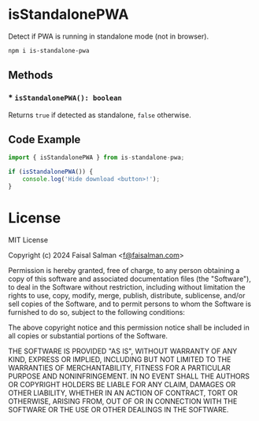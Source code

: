 # isStandalonePWA

Detect if PWA is running in standalone mode (not in browser).

```sh
npm i is-standalone-pwa
```

## Methods

### * `isStandalonePWA(): boolean`

Returns `true` if detected as standalone, `false` otherwise.

## Code Example

```js
import { isStandalonePWA } from is-standalone-pwa;

if (isStandalonePWA()) {
    console.log('Hide download <button>!');
}
```

# License

MIT License

Copyright (c) 2024 Faisal Salman <<f@faisalman.com>>

Permission is hereby granted, free of charge, to any person obtaining a copy
of this software and associated documentation files (the "Software"), to deal
in the Software without restriction, including without limitation the rights
to use, copy, modify, merge, publish, distribute, sublicense, and/or sell
copies of the Software, and to permit persons to whom the Software is
furnished to do so, subject to the following conditions:

The above copyright notice and this permission notice shall be included in all
copies or substantial portions of the Software.

THE SOFTWARE IS PROVIDED "AS IS", WITHOUT WARRANTY OF ANY KIND, EXPRESS OR
IMPLIED, INCLUDING BUT NOT LIMITED TO THE WARRANTIES OF MERCHANTABILITY,
FITNESS FOR A PARTICULAR PURPOSE AND NONINFRINGEMENT. IN NO EVENT SHALL THE
AUTHORS OR COPYRIGHT HOLDERS BE LIABLE FOR ANY CLAIM, DAMAGES OR OTHER
LIABILITY, WHETHER IN AN ACTION OF CONTRACT, TORT OR OTHERWISE, ARISING FROM,
OUT OF OR IN CONNECTION WITH THE SOFTWARE OR THE USE OR OTHER DEALINGS IN THE
SOFTWARE.